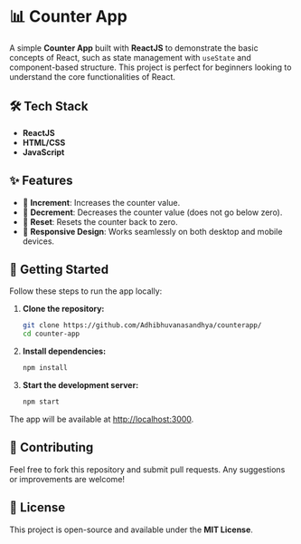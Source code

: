 

# 📊 Counter App

A simple **Counter App** built with **ReactJS** to demonstrate the basic concepts of React, such as state management with `useState` and component-based structure. This project is perfect for beginners looking to understand the core functionalities of React.


## 🛠️ Tech Stack

- **ReactJS**
- **HTML/CSS**
- **JavaScript**

## ✨ Features

- 🔼 **Increment**: Increases the counter value.
- 🔽 **Decrement**: Decreases the counter value (does not go below zero).
- 🔄 **Reset**: Resets the counter back to zero.
- 📱 **Responsive Design**: Works seamlessly on both desktop and mobile devices.

## 🚀 Getting Started

Follow these steps to run the app locally:

1. **Clone the repository:**
   ```bash
   git clone https://github.com/Adhibhuvanasandhya/counterapp/
   cd counter-app
   ```

2. **Install dependencies:**
   ```bash
   npm install
   ```

3. **Start the development server:**
   ```bash
   npm start
   ```

The app will be available at [http://localhost:3000](http://localhost:3000).

## 🤝 Contributing

Feel free to fork this repository and submit pull requests. Any suggestions or improvements are welcome!

## 📄 License

This project is open-source and available under the **MIT License**.

